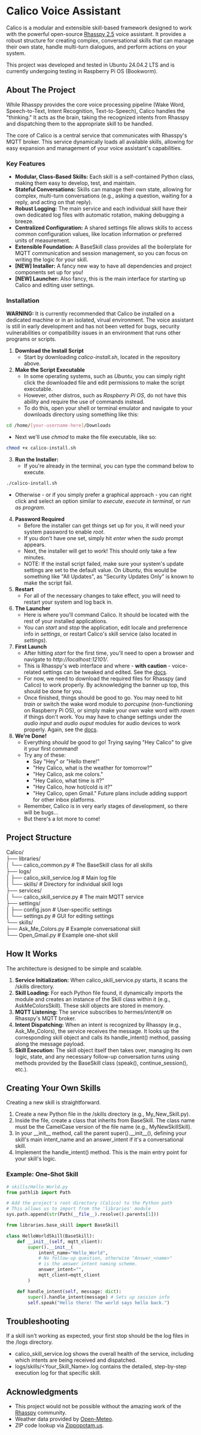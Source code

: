 # **Calico Voice Assistant**

Calico is a modular and extensible skill-based framework designed to work with the powerful open-source [Rhasspy 2.5](https://rhasspy.readthedocs.io/en/latest/) voice assistant. It provides a robust structure for creating complex, conversational skills that can manage their own state, handle multi-turn dialogues, and perform actions on your system.

This project was developed and tested in Ubuntu 24.04.2 LTS and is currently undergoing testing in Raspberry Pi OS (Bookworm).

## **About The Project**

While Rhasspy provides the core voice processing pipeline (Wake Word, Speech-to-Text, Intent Recognition, Text-to-Speech), Calico handles the "thinking." It acts as the brain, taking the recognized intents from Rhasspy and dispatching them to the appropriate skill to be handled.

The core of Calico is a central service that communicates with Rhasspy's MQTT broker. This service dynamically loads all available skills, allowing for easy expansion and management of your voice assistant's capabilities.

### **Key Features**

* **Modular, Class-Based Skills:** Each skill is a self-contained Python class, making them easy to develop, test, and maintain.  
* **Stateful Conversations:** Skills can manage their own state, allowing for complex, multi-turn conversations (e.g., asking a question, waiting for a reply, and acting on that reply).  
* **Robust Logging:** The main service and each individual skill have their own dedicated log files with automatic rotation, making debugging a breeze.  
* **Centralized Configuration:** A shared settings file allows skills to access common configuration values, like location information or preferred units of measurement.  
* **Extensible Foundation:** A BaseSkill class provides all the boilerplate for MQTT communication and session management, so you can focus on writing the logic for your skill.
* **[NEW] Installer:** A fancy new way to have all dependencies and project components set up for you!
* **[NEW] Launcher:** Also fancy, this is the main interface for starting up Calico and editing user settings.

### **Installation**  
**WARNING:** It is currently recommended that Calico be installed on a dedicated machine or in an isolated, virual environment.
The voice assistant is still in early development and has not been vetted for bugs, security vulnerabilities or compatibility issues in an environment that runs other programs or scripts.

1. **Download the Install Script**  
   * Start by downloading *calico-install.sh*, located in the repository above.
2. **Make the Script Executable**  
   * In some operating systems, such as *Ubuntu*, you can simply right click the downloaded file and edit permissions to make the script executable.
   * However, other distros, such as *Raspberry Pi OS*, do not have this ability and require the use of commands instead.
   * To do this, open your shell or terminal emulator and navigate to your downloads directory using something like this:
```bash
cd /home/[your-username-here]/Downloads
```
   * Next we'll use *chmod* to make the file executable, like so:
```bash
chmod +x calico-install.sh
```
3. **Run the Installer:**  
   * If you're already in the terminal, you can type the command below to execute.
```bash
./calico-install.sh
```
   * Otherwise - or if you simply prefer a graphical approach - you can right click and select an option similar to *execute*, *execute in terminal*, or *run as program*.
4. **Password Required**  
   * Before the installer can get things set up for you, it will need your system password to enable *root*.
   * If you don't have one set, simply hit *enter* when the *sudo* prompt appears.
   * Next, the installer will get to work! This should only take a few minutes.
   * NOTE: If the install script failed, make sure your system's update settings are set to the default value. On *Ubuntu*, this would be something like "All Updates", as "Security Updates Only" is known to make the script fail.
5. **Restart**  
   * For all of the necessary changes to take effect, you will need to restart your system and log back in.
6. **The Launcher**  
   * Here is where you'll command Calico. It should be located with the rest of your installed applications.
   * You can *start* and *stop* the application, edit locale and preferrence info in *settings*, or restart Calico's skill service (also located in *settings*).
7. **First Launch**
   * After hitting *start* for the first time, you'll need to open a browser and navigate to *http://localhost:12101/*.
   * This is Rhasspy's web interface and where - **with caution** - voice-related settings can be tweaked and edited. See the [docs](https://rhasspy.readthedocs.io/en/latest/).
   * For now, we need to download the required files for Rhasspy (and Calico) to work properly. By acknowledging the banner up top, this should be done for you.
   * Once finished, things should be good to go. You may need to hit *train* or switch the wake word module to *porcupine* (non-functioning on Raspberry Pi OS), or simply make your own wake word with *raven* if things don't work. You may have to change settings under the *audio input* and *audio ouput* modules for audio devices to work properly. Again, see the [docs](https://rhasspy.readthedocs.io/en/latest/).
8. **We're Done!**
   * Everything *should* be good to go! Trying saying "Hey Calico" to give it your first command!
   * Try any of these:
     * Say "Hey" or "Hello there!"
     * "Hey Calico, what is the weather for tomorrow?"
     * "Hey Calico, ask me colors."
     * "Hey Calico, what time is it?"
     * "Hey Calico, how hot/cold is it?"
     * "Hey Calico, open Gmail." Future plans include adding support for other inbox platforms.
   * Remember, Calico is in very early stages of development, so there will be bugs...
   * But there's a lot more to come!

## **Project Structure**

Calico/  
├── libraries/  
│   └── calico\_common.py      \# The BaseSkill class for all skills  
├── logs/  
│   ├── calico\_skill\_service.log \# Main log file  
│   └── skills/                  \# Directory for individual skill logs  
├── services/  
│   └── calico\_skill\_service.py \# The main MQTT service  
├── settings/  
│   ├── config.json              \# User-specific settings  
│   └── settings.py              \# GUI for editing settings  
└── skills/  
    ├── Ask\_Me\_Colors.py         \# Example conversational skill  
    └── Open\_Gmail.py            \# Example one-shot skill

## **How It Works**

The architecture is designed to be simple and scalable.

1. **Service Initialization:** When calico\_skill\_service.py starts, it scans the /skills directory.  
2. **Skill Loading:** For each Python file found, it dynamically imports the module and creates an instance of the Skill class within it (e.g., AskMeColorsSkill). These skill objects are stored in memory.  
3. **MQTT Listening:** The service subscribes to hermes/intent/\# on Rhasspy's MQTT broker.  
4. **Intent Dispatching:** When an intent is recognized by Rhasspy (e.g., Ask\_Me\_Colors), the service receives the message. It looks up the corresponding skill object and calls its handle\_intent() method, passing along the message payload.  
5. **Skill Execution:** The skill object itself then takes over, managing its own logic, state, and any necessary follow-up conversation turns using methods provided by the BaseSkill class (speak(), continue\_session(), etc.).

## **Creating Your Own Skills**

Creating a new skill is straightforward.

1. Create a new Python file in the /skills directory (e.g., My\_New\_Skill.py).  
2. Inside the file, create a class that inherits from BaseSkill. The class name must be the CamelCase version of the file name (e.g., MyNewSkillSkill).  
3. In your \_\_init\_\_ method, call the parent super().\_\_init\_\_(), defining your skill's main intent\_name and an answer\_intent if it's a conversational skill.  
4. Implement the handle\_intent() method. This is the main entry point for your skill's logic.

### **Example: One-Shot Skill**

```python
# skills/Hello_World.py  
from pathlib import Path

# Add the project's root directory (Calico) to the Python path
# This allows us to import from the 'libraries' module
sys.path.append(str(Path(__file__).resolve().parents[1]))

from libraries.base_skill import BaseSkill

class HelloWorldSkill(BaseSkill):  
    def __init__(self, mqtt_client):  
        super().__init__(  
            intent_name="Hello_World",  
            # No follow-up question, otherwise "Answer_<name>"
            # is the amswer intent naming scheme.
            answer_intent="",  
            mqtt_client=mqtt_client  
        )

    def handle_intent(self, message: dict):  
        super().handle_intent(message) # Sets up session info  
        self.speak("Hello there! The world says hello back.")
```

## **Troubleshooting**

If a skill isn't working as expected, your first stop should be the log files in the /logs directory.

* calico\_skill\_service.log shows the overall health of the service, including which intents are being received and dispatched.  
* logs/skills/\<Your\_Skill\_Name\>.log contains the detailed, step-by-step execution log for that specific skill.

## **Acknowledgments**

* This project would not be possible without the amazing work of the [Rhasspy](https://rhasspy.readthedocs.io/en/latest/) community.  
* Weather data provided by [Open-Meteo](https://open-meteo.com/).  
* ZIP code lookup via [Zippopotam.us](http://www.zippopotam.us/).
